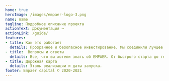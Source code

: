 ```yaml
---
home: true
heroImage: /images/empaer-logo-3.png
name: name
tagline: Подробное описание проекта
actionText: Документация →
actionLink: /guide/
features:
- title: Как это работает
  details: Прозрачное и безопасное инвестирование. Мы соединили лучшее из мира криптовалют и классических инвестиций
- title:  Вопросы и ответы
  details: Все, что вы хотели знать об EMPAER. От быстрого старта до технологических подробностей 
- title: Дорожная карта
  details: Этапы реализации и даты запуска.
footer: Empaer capital © 2020-2021
---
```


